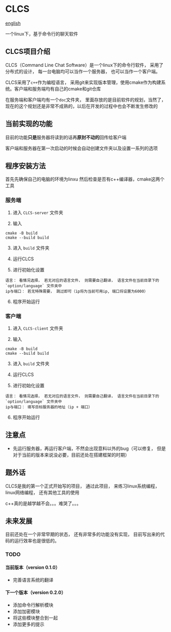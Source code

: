 # CLCS

[english](https://github.com/ghost-him/CLCS/blob/main/english.md)

一个linux下，基于命令行的聊天软件

## CLCS项目介绍

CLCS（Command Line Chat Software）是一个linux下的命令行软件， 采用了分布式的设计， 每一台电脑均可以当作一个服务器， 也可以当作一个客户端。

CLCS采用了`c++`作为编程语言， 采用git来实现版本管理，使用cmake作为构建系统。客户端和服务端均有自己的cmake和git仓库

在服务端和客户端均有一个`doc`文件夹， 里面存放的是目前软件的规划，当然了，现在的这个规划还是非常不成熟的，以后在开发的过程中也会不断发生修改的

## 当前实现的功能

目前的功能**只是**服务器将读到的话再**原封不动的**回传给客户端

客户端和服务器在第一次启动的时候会自动创建文件夹以及设置一系列的选项

## 程序安装方法

首先先确保自己的电脑的环境为linxu
然后检查是否有c++编译器，cmake这两个工具

### 服务端
1. 进入 `CLCS-server` 文件夹

2. 输入
```
cmake -B build
cmake --build build
```
3. 进入 `build` 文件夹

4. 运行CLCS

5. 进行初始化设置
```
语言： 看情况选择， 若无对应的语言文件， 则需要自己翻译， 语言文件在当前目录下的 `option/language` 文件夹中
ip与端口： 若无特殊需要， 跳过即可（ip将为当前可用ip, 端口将设置为6000）
```
6. 程序开始运行

### 客户端
1. 进入 `CLCS-client` 文件夹

2. 输入
```
cmake -B build
cmake --build build
```
3. 进入 `build` 文件夹

4. 运行CLCS

5. 进行初始化设置
```
语言： 看情况选择， 若无对应的语言文件， 则需要自己翻译， 语言文件在当前目录下的 `option/language` 文件夹中
ip与端口： 填写目标服务器的地址（ip + 端口）
```

6. 程序开始运行

## 注意点

* 先运行服务器，再运行客户端，不然会出现意料以外的bug（可以修复， 但是对于当前的版本来说没必要，目前还处在搭建框架的时期）

## 题外话

CLCS是我的第一个正式开始写的项目， 通过此项目， 来练习linux系统编程， linux网络编程， 还有其他工具的使用

c++真的是越学越不会。。。难哭了。。。

## 未来发展

目前还处在一个非常早期的状态， 还有非常多的功能没有实现， 目前写出来的代码的运行效率也是很低的。

### TODO

#### 当前版本（version 0.1.0）

* 完善语言系统的翻译

#### 下一个版本（version 0.2.0）

* 添加命令行解析模块
* 添加加密模块
* 将这些模块整合到一起
* 添加更多的提示
